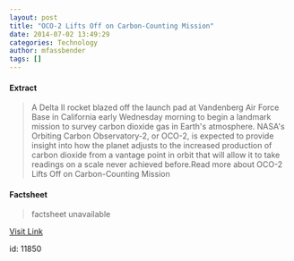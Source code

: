 ```yaml
---
layout: post
title: "OCO-2 Lifts Off on Carbon-Counting Mission"
date: 2014-07-02 13:49:29
categories: Technology
author: mfassbender
tags: []
---
```



#### Extract
>A Delta II rocket blazed off the launch pad at Vandenberg Air Force Base in California early Wednesday morning to begin a landmark mission to survey carbon dioxide gas in Earth's atmosphere.
NASA's Orbiting Carbon Observatory-2, or OCO-2, is expected to provide insight into how the planet adjusts to the increased production of carbon dioxide from a vantage point in orbit that will allow it to take readings on a scale never achieved before.Read more about OCO-2 Lifts Off on Carbon-Counting Mission

#### Factsheet
>factsheet unavailable

[Visit Link](http://www.pddnet.com/news/2014/07/oco-2-lifts-carbon-counting-mission)

id:   11850
